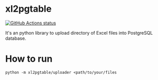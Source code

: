# xl2pgtable

[![GitHub Actions status](https://github.com/umed/xl2pgtable/workflows/Python%20package/badge.svg)](https://github.com/umed/xl2pgtable/actions)

It's an python library to upload directory of Excel files into PostgreSQL database.

# How to run

```
python -m xl2pgtable/uploader <path/to/your/files
```
